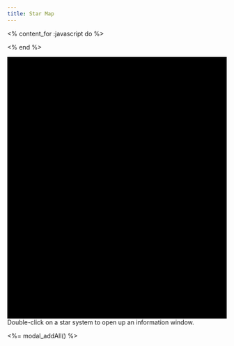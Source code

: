 ```yaml
---
title: Star Map
---
```

<% content_for :javascript do %>
<script src="<%= relative_path_to(@items['/map.js']) %>"></script>
<script>
$(document).ready( function() {
    // Create a graphology graph
    const graph = new graphology.Graph();

    // Data generated by ruby
    var ssys = [<%= out = ""
    @items.find_all('/ssys/*.md').each do |s|
        out += "{ name:\"#{s[:name]}\", x:#{s[:x]}, y:#{s[:y]}, s:#{s[:tags].include? "spoiler"} },\n"
    end
    out %>];
    var jumps = [<%= out = ""
    @items.find_all('/ssys/*.md').each do |s|
        s[:jumps].each do |j|
            t = ssys_get( j[:target] )
            spoiler = (s[:tags].include? "spoiler") || (t[:tags].include? "spoiler")
            if s[:name] < j[:target]
                out += "{ a:\"#{s[:name]}\", b:\"#{j[:target]}\", h:#{j[:hidden]}, s:#{spoiler} },\n"
            end
        end
    end
    out %>];

    // Load data into graph, skipping spoilers as necessary
    function make_graph () {
        var spoiled = spoilers();
        var n = ssys.length;
        for (var i=0; i<n; i++) {
            var s = ssys[i];
            if (!s.s || spoiled) {
                graph.addNode( s.name, { label: s.name, x: s.x, y: s.y, size: 5, color: "white", borderColor: "white" } );
            }
        }
        var nj = jumps.length;
        for (var i=0; i<nj; i++) {
            var j = jumps[i];
            if ((!j.s && !j.h) || spoiled) {
                graph.addEdge( j.a, j.b, { size: 2, color: (j.h) ? 'red' :'blue' } );
            }
        }
    }

    // First create the graph
    make_graph();

    // Instantiate sigma.js and render the graph
    const sigmaInstance = new Sigma( graph, document.getElementById("starmap"), {
        labelColor: { color: "white" },
        labelRenderer: starmapLabel,
        hoverRenderer: starmapHover,
        //doubleClickEnabled: false,
        //defaultNodeType: "bordered",
        //nodeProgramClasses: {
        //    bordered: NodeBorderProgram,
        //},
    } );
    sigmaInstance.on('doubleClickNode', function(event) {
        const ssysModal = new bootstrap.Modal('div.modal[data-Name="'+event.node+'"]');
        ssysModal.show();
        event.preventSigmaDefault();
    });

    $('input#spoilers').change( function () {
        graph.clear();
        make_graph();
        sigmaInstance.refresh();
    } );
});
</script>
<% end %>

<div id="starmap" style="width: 100%; height: 600px; background: black"></div>

<div class="alert alert-info d-flex align-items-center" role="alert">
Double-click on a star system to open up an information window.
</div>

<%= modal_addAll() %>
